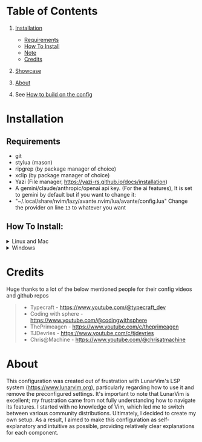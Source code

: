 # Table of Contents
1. [Installation](#installation)
   - [Requirements](#requirements)
   - [How To Install](#how-to-install)
   - [Note](#note)
   - [Credits](#credits)

2. [Showcase](#showcase)

3. [About](#about)

4. See [How to build on the config](lua/nvim/chtshts/general.md)

# Installation

## Requirements
-  git
- stylua (mason)
- ripgrep (by package manager of choice)
- xclip (by package manager of choice)
- Yazi (File manager, https://yazi-rs.github.io/docs/installation)
- A gemini/claude/anthropic/openai api key. (For the ai features), It is set to gemini by default but if you want to change it:
- "~/.local/share/nvim/lazy/avante.nvim/lua/avante/config.lua" Change the provider on line `13` to whatever you want

## How To Install:
<details><summary> Linux and Mac </summary>

```sh
git clone https://github.com/Harish-Rusum/Nvim-config.git "${XDG_CONFIG_HOME:-$HOME/.config}"/nvim
```

</details>

<details><summary> Windows </summary>

If you're using `cmd.exe`:

```
git clone https://github.com/Harish-Rusum/Nvim-config.git "%localappdata%\nvim"
```

If you're using `powershell.exe`

```
git clone https://github.com/Harish-Rusum/Nivm-config.git "${env:LOCALAPPDATA}\nvim"
```

</details>


# Credits

Huge thanks to a lot of the below mentioned people for their config videos and github repos
> - Typecraft - https://www.youtube.com/@typecraft_dev
> - Coding with sphere - https://www.youtube.com/@codingwithsphere
> - ThePrimeagen - https://www.youtube.com/c/theprimeagen
> - TJDevries - https://www.youtube.com/c/tjdevries
> - Chris@Machine - https://www.youtube.com/@chrisatmachine 

# About

This configuration was created out of frustration with LunarVim's LSP system (https://www.lunarvim.org), particularly regarding how to use it and remove the preconfigured settings. It's important to note that LunarVim is excellent; my frustration came from not fully understanding how to navigate its features. I started with no knowledge of Vim, which led me to switch between various community distributions. Ultimately, I decided to create my own setup. As a result, I aimed to make this configuration as self-explanatory and intuitive as possible, providing relatively clear explanations for each component.

